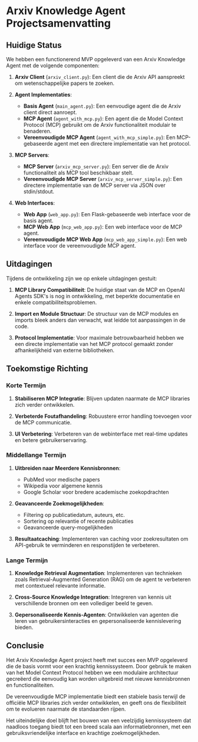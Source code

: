 # Arxiv Knowledge Agent Projectsamenvatting

## Huidige Status

We hebben een functionerend MVP opgeleverd van een Arxiv Knowledge Agent met de volgende componenten:

1. **Arxiv Client** (`arxiv_client.py`): Een client die de Arxiv API aanspreekt om wetenschappelijke papers te zoeken.

2. **Agent Implementaties**:
   - **Basis Agent** (`main_agent.py`): Een eenvoudige agent die de Arxiv client direct aanroept.
   - **MCP Agent** (`agent_with_mcp.py`): Een agent die de Model Context Protocol (MCP) gebruikt om de Arxiv functionaliteit modulair te benaderen.
   - **Vereenvoudigde MCP Agent** (`agent_with_mcp_simple.py`): Een MCP-gebaseerde agent met een directere implementatie van het protocol.

3. **MCP Servers**:
   - **MCP Server** (`arxiv_mcp_server.py`): Een server die de Arxiv functionaliteit als MCP tool beschikbaar stelt.
   - **Vereenvoudigde MCP Server** (`arxiv_mcp_server_simple.py`): Een directere implementatie van de MCP server via JSON over stdin/stdout.

4. **Web Interfaces**:
   - **Web App** (`web_app.py`): Een Flask-gebaseerde web interface voor de basis agent.
   - **MCP Web App** (`mcp_web_app.py`): Een web interface voor de MCP agent.
   - **Vereenvoudigde MCP Web App** (`mcp_web_app_simple.py`): Een web interface voor de vereenvoudigde MCP agent.

## Uitdagingen

Tijdens de ontwikkeling zijn we op enkele uitdagingen gestuit:

1. **MCP Library Compatibiliteit**: De huidige staat van de MCP en OpenAI Agents SDK's is nog in ontwikkeling, met beperkte documentatie en enkele compatibiliteitsproblemen.

2. **Import en Module Structuur**: De structuur van de MCP modules en imports bleek anders dan verwacht, wat leidde tot aanpassingen in de code.

3. **Protocol Implementatie**: Voor maximale betrouwbaarheid hebben we een directe implementatie van het MCP protocol gemaakt zonder afhankelijkheid van externe bibliotheken.

## Toekomstige Richting

### Korte Termijn

1. **Stabiliseren MCP Integratie**: Blijven updaten naarmate de MCP libraries zich verder ontwikkelen.

2. **Verbeterde Foutafhandeling**: Robuustere error handling toevoegen voor de MCP communicatie.

3. **UI Verbetering**: Verbeteren van de webinterface met real-time updates en betere gebruikerservaring.

### Middellange Termijn

1. **Uitbreiden naar Meerdere Kennisbronnen**:
   - PubMed voor medische papers
   - Wikipedia voor algemene kennis
   - Google Scholar voor bredere academische zoekopdrachten

2. **Geavanceerde Zoekmogelijkheden**:
   - Filtering op publicatiedatum, auteurs, etc.
   - Sortering op relevantie of recente publicaties
   - Geavanceerde query-mogelijkheden

3. **Resultaatcaching**: Implementeren van caching voor zoekresultaten om API-gebruik te verminderen en responstijden te verbeteren.

### Lange Termijn

1. **Knowledge Retrieval Augmentation**: Implementeren van technieken zoals Retrieval-Augmented Generation (RAG) om de agent te verbeteren met contextueel relevante informatie.

2. **Cross-Source Knowledge Integration**: Integreren van kennis uit verschillende bronnen om een vollediger beeld te geven.

3. **Gepersonaliseerde Kennis-Agenten**: Ontwikkelen van agenten die leren van gebruikersinteracties en gepersonaliseerde kennislevering bieden.

## Conclusie

Het Arxiv Knowledge Agent project heeft met succes een MVP opgeleverd die de basis vormt voor een krachtig kennissysteem. Door gebruik te maken van het Model Context Protocol hebben we een modulaire architectuur gecreëerd die eenvoudig kan worden uitgebreid met nieuwe kennisbronnen en functionaliteiten.

De vereenvoudigde MCP implementatie biedt een stabiele basis terwijl de officiële MCP libraries zich verder ontwikkelen, en geeft ons de flexibiliteit om te evolueren naarmate de standaarden rijpen.

Het uiteindelijke doel blijft het bouwen van een veelzijdig kennissysteem dat naadloos toegang biedt tot een breed scala aan informatiebronnen, met een gebruiksvriendelijke interface en krachtige zoekmogelijkheden.